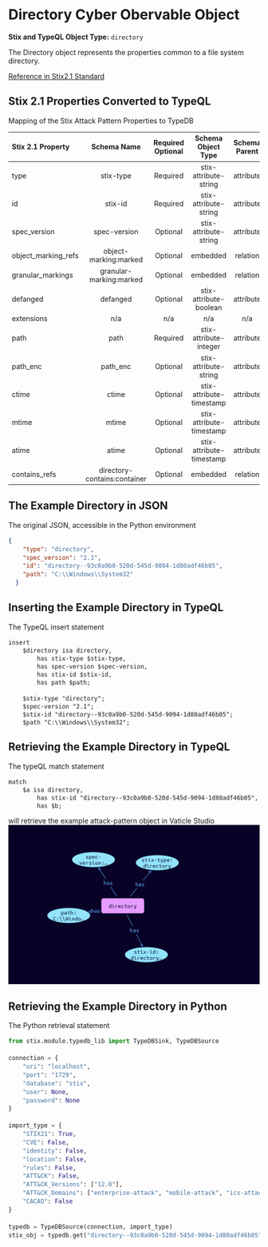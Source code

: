 # Directory Cyber Obervable Object

**Stix and TypeQL Object Type:**  `directory`

The Directory object represents the properties common to a file system directory.

[Reference in Stix2.1 Standard](https://docs.oasis-open.org/cti/stix/v2.1/os/stix-v2.1-os.html#_lyvpga5hlw52)
## Stix 2.1 Properties Converted to TypeQL
Mapping of the Stix Attack Pattern Properties to TypeDB

|  Stix 2.1 Property    |           Schema Name             | Required  Optional  |      Schema Object Type | Schema Parent  |
|:--------------------|:--------------------------------:|:------------------:|:------------------------:|:-------------:|
|  type                 |            stix-type              |      Required       |  stix-attribute-string    |   attribute    |
|  id                   |             stix-id               |      Required       |  stix-attribute-string    |   attribute    |
|  spec_version         |           spec-version            |      Optional       |  stix-attribute-string    |   attribute    |
|  object_marking_refs  |      object-marking:marked        |      Optional       |   embedded     |relation |
|  granular_markings    |     granular-marking:marked       |      Optional       |   embedded     |relation |
| defanged |defanged |      Optional       |stix-attribute-boolean |   attribute    |
|  extensions           |               n/a                 |        n/a          |           n/a             |      n/a       |
| path |path |Required |  stix-attribute-integer    |   attribute    |
| path_enc |path_enc |      Optional       |  stix-attribute-string    |   attribute    |
| ctime |ctime |      Optional       |  stix-attribute-timestamp    |   attribute    |
| mtime |mtime |      Optional       |  stix-attribute-timestamp    |   attribute    |
| atime |atime |      Optional       |  stix-attribute-timestamp    |   attribute    |
| contains_refs |directory-contains:container |      Optional       |   embedded     |relation |

## The Example Directory in JSON
The original JSON, accessible in the Python environment
```json
{
    "type": "directory",  
    "spec_version": "2.1",  
    "id": "directory--93c0a9b0-520d-545d-9094-1d80adf46b05",  
    "path": "C:\\Windows\\System32"  
  }
```


## Inserting the Example Directory in TypeQL
The TypeQL insert statement
```typeql
insert 
    $directory isa directory,
        has stix-type $stix-type,
        has spec-version $spec-version,
        has stix-id $stix-id,
        has path $path;
    
    $stix-type "directory";
    $spec-version "2.1";
    $stix-id "directory--93c0a9b0-520d-545d-9094-1d80adf46b05";
    $path "C:\\Windows\\System32";
```

## Retrieving the Example Directory in TypeQL
The typeQL match statement

```typeql
match
    $a isa directory,
        has stix-id "directory--93c0a9b0-520d-545d-9094-1d80adf46b05",
        has $b;
```


will retrieve the example attack-pattern object in Vaticle Studio
![Directory Example](./img/directory.png)

## Retrieving the Example Directory  in Python
The Python retrieval statement

```python
from stix.module.typedb_lib import TypeDBSink, TypeDBSource

connection = {
    "uri": "localhost",
    "port": "1729",
    "database": "stix",
    "user": None,
    "password": None
}

import_type = {
    "STIX21": True,
    "CVE": False,
    "identity": False,
    "location": False,
    "rules": False,
    "ATT&CK": False,
    "ATT&CK_Versions": ["12.0"],
    "ATT&CK_Domains": ["enterprise-attack", "mobile-attack", "ics-attack"],
    "CACAO": False
}

typedb = TypeDBSource(connection, import_type)
stix_obj = typedb.get("directory--93c0a9b0-520d-545d-9094-1d80adf46b05")
```

